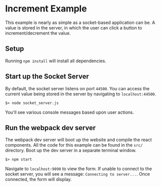 # Increment Example
This example is nearly as simple as a socket-based application can be. A value is stored in the server, in which the user can click
a button to increment/decrement the value. 

## Setup
Running `npm install` will install all dependencies.

## Start up the Socket Server
By default, the socket server listens on port `44500`. You can access the current value being stored in the server
by navigating to `localhost:44500`.

```
$> node socket_server.js
```

You'll see various console messages based upon user actions.

## Run the webpack dev server
The webpack dev server will boot up the website and compile the react components. All the code for this example can be found in the `src/`
directory. Boot up the dev server in a separate terminal window.

```
$> npm start
```

Navigate to `localhost:9090` to view the form. If unable to connect to the socket server, you will see a message: `Connecting to server...`.
Once connected, the form will display.
